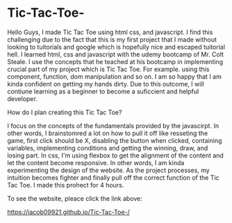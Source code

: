 # Tic-Tac-Toe-

Hello Guys, I made Tic Tac Toe using html css, and javascript. I find this challenging due to the fact that this is my first project that I made without looking to tuitorials and google which is hopefully nice and escaped tuitorial hell. I learned html, css and javascript with the udemy bootcamp of Mr. Colt Steale. I use the concepts that he teached at his bootcamp in implementing crucial part of my project which is Tic Tac Toe. For example. using this component, function, dom manipulation and so on. I am so happy that I am kinda confident on getting my hands dirty. Due to this outcome, I will contiune learning as a beginner to become a suficcient and helpful developer. 


How do I plan creating this Tic Tac Toe? 

I focus on the concepts of the fundamentals provided by the javascirpt. In other words, I brainstomred a lot on how to pull it off like resseting the game, first click should be X, disabling the button when clicked, containing variables, implementing conditions and getting the winning, draw, and losing part. In css, I'm using flexbox to get the alignment of the content and let the content become responsive. In other words, I am kinda experimenting the design of the website. As the project processes, my intuition becomes fighter and finally pull off the correct function of the Tic Tac Toe. I made this prohect for 4 hours. 


To see the website, pleace click the link above: 

https://jacob09921.github.io/Tic-Tac-Toe-/

